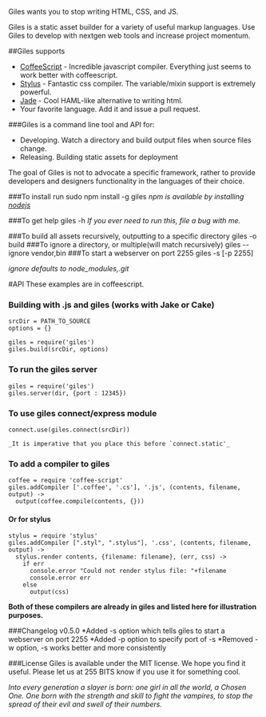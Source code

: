 Giles wants you to stop writing HTML, CSS, and JS. 

Giles is a static asset builder for a variety of useful markup languages.  Use Giles to develop with 
nextgen web tools and increase project momentum.

##Giles supports
  * [CoffeeScript](http://coffeescript.org/) - Incredible javascript compiler.  Everything just seems to work better with coffeescript. 
  * [Stylus](https://github.com/LearnBoost/stylus) - Fantastic css compiler.  The variable/mixin support is extremely powerful.
  * [Jade](http://jade-lang.com/) - Cool HAML-like alternative to writing html.
  * Your favorite language.  Add it and issue a pull request.

###Giles is a command line tool and API for:
* Developing.  Watch a directory and build output files when source files change.
* Releasing.  Building static assets for deployment 

The goal of Giles is not to advocate a specific framework, rather to provide developers and designers
functionality in the languages of their choice.

###To install run 
    sudo npm install -g giles
_npm is available by installing [nodejs](http://nodejs.org)_

###To get help 
    giles -h
_If you ever need to run this, file a bug with me._

<!--
###To watch the current directory, recursively 
    giles -w
_Handles new files too.  It will work even if you re-arrange your whole project._

###To watch a specific directory, recursively 
    giles directory -w
_This compiles to the same directory as the asset._
-->
###To build all assets recursively, outputting to a specific directory 
    giles -o build
###To ignore a directory, or multiple(will match recursively) 
    giles --ignore vendor,bin
###To start a webserver on port 2255
    giles -s [-p 2255]

_ignore defaults to node_modules,.git_


#API
These examples are in coffeescript.

### Building with .js and giles (works with Jake or Cake)
    srcDir = PATH_TO_SOURCE
    options = {}
    
    giles = require('giles')
    giles.build(srcDir, options)
<!--
### To watch with giles 
    srcDir = PATH_TO_SOURCE
    options = {}

    giles = require('giles')
    giles.watch(srcDir, options)
-->

### To run the giles server
    giles = require('giles')
    giles.server(dir, {port : 12345})

### To use giles connect/express module
    connect.use(giles.connect(srcDir))
  
    _It is imperative that you place this before `connect.static'_

### To add a compiler to giles
    coffee = require 'coffee-script'
    giles.addCompiler ['.coffee', '.cs'], '.js', (contents, filename, output) ->
      output(coffee.compile(contents, {}))

#### Or for stylus
    stylus = require 'stylus'
    giles.addCompiler [".styl", ".stylus"], '.css', (contents, filename, output) ->
      stylus.render contents, {filename: filename}, (err, css) ->
        if err
          console.error "Could not render stylus file: "+filename
          console.error err
        else
          output(css)


**Both of these compilers are already in giles and listed here for illustration purposes.**

###Changelog
  v0.5.0
  *Added -s option which tells giles to start a webserver on port 2255
  *Added -p option to specify port of -s
  *Removed -w option, -s works better and more consistently

###License
  Giles is available under the MIT license.  We hope you find it useful.  Please let us at 255 BITS know if you use it 
  for something cool.

_Into every generation a slayer is born: one girl in all the world, a Chosen One.  One born with the strength and skill
to fight the vampires, to stop the spread of their evil and swell of their numbers._
